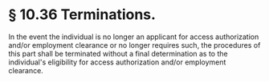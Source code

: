 # § 10.36   Terminations.

In the event the individual is no longer an applicant for access authorization and/or employment clearance or no longer requires such, the procedures of this part shall be terminated without a final determination as to the individual's eligibility for access authorization and/or employment clearance.




